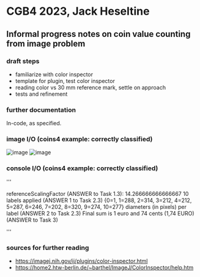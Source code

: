 # CGB4 2023, Jack Heseltine

## Informal progress notes on coin value counting from image problem

### draft steps

* familiarize with color inspector
* template for plugin, test color inspector
* reading color vs 30 mm reference mark, settle on approach
* tests and refinement

### further documentation

In-code, as specified.

### image I/O (coins4 example: correctly classified)

![image](https://github.com/heseltime/CGB4-ImageJ/assets/66922223/5963aab9-aac7-4d83-8320-a865f72ab87c)
![image](https://github.com/heseltime/CGB4-ImageJ/assets/66922223/451149f4-7db9-414d-bf9c-0b2ebee307fb)



### console I/O (coins4 example: correctly classified)

'''

referenceScalingFactor (ANSWER to Task 1.3): 14.266666666666667
10 labels applied (ANSWER 1 to Task 2.3)
{0=1, 1=288, 2=314, 3=212, 4=212, 5=287, 6=246, 7=202, 8=320, 9=274, 10=277} diameters (in pixels) per label (ANSWER 2 to Task 2.3)
Final sum is 1 euro and 74 cents (1,74 EURO) (ANSWER to Task 3)

'''

### sources for further reading

* https://imagej.nih.gov/ij/plugins/color-inspector.html
* https://home2.htw-berlin.de/~barthel/ImageJ/ColorInspector/help.htm
